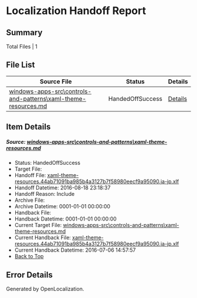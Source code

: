 # <a name='report-top'></a> Localization Handoff Report

## Summary
 Total Files | 1

## File List
 Source File | Status | Details 
 ----------- | ------ | ------- 
 [windows-apps-src\controls-and-patterns\xaml-theme-resources.md](https://github.com/Microsoft/windows-apps/blob/32b6685dfd04994d13dc8805c5205e87a20b10f1/windows-apps-src/controls-and-patterns/xaml-theme-resources.md) | HandedOffSuccess | [Details](#092b183ead828ae411ff64d37e581bbbb59a1f5b3198)

## Item Details
##### <a name='092b183ead828ae411ff64d37e581bbbb59a1f5b3198'></a> Source: [windows-apps-src\controls-and-patterns\xaml-theme-resources.md](https://github.com/Microsoft/windows-apps/blob/32b6685dfd04994d13dc8805c5205e87a20b10f1/windows-apps-src/controls-and-patterns/xaml-theme-resources.md)
* Status: HandedOffSuccess
* Target File: 
* Handoff File: [xaml-theme-resources.44ab71091ba985b4a3127b7f58980eecf9a95090.ja-jp.xlf](https://github.com/Microsoft/WDG.handoff/blob/6b108909ad802a83883a4516c911f2f148091b26/ol-handoff/Microsoft/windows-apps.ja-jp/master/xaml-theme-resources.44ab71091ba985b4a3127b7f58980eecf9a95090.ja-jp.xlf)
* Handoff Datetime: 2016-08-18 23:18:37
* Handoff Reason: Include
* Archive File: 
* Archive Datetime: 0001-01-01 00:00:00
* Handback File: 
* Handback Datetime: 0001-01-01 00:00:00
* Current Target File: [windows-apps-src\controls-and-patterns\xaml-theme-resources.md](https://github.com/Microsoft/windows-apps.ja-jp/blob/50184089ee68f46cd2f416adf3a3994777b91210/windows-apps-src/controls-and-patterns/xaml-theme-resources.md)
* Current Handback File: [xaml-theme-resources.44ab71091ba985b4a3127b7f58980eecf9a95090.ja-jp.xlf](https://github.com/Microsoft/WDG.handback/blob/4b30c8e256811740592ee2bde985c1f06955abde/ol-handback/Microsoft/windows-apps.ja-jp/master/xaml-theme-resources.44ab71091ba985b4a3127b7f58980eecf9a95090.ja-jp.xlf)
* Current Handback Datetime: 2016-07-06 14:57:57
* [Back to Top](#report-top)


## Error Details

Generated by OpenLocalization.
